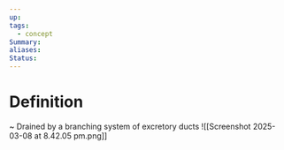 ```yaml
---
up: 
tags:
  - concept
Summary: 
aliases: 
Status:
---
```

# Definition
~
Drained by a branching system of excretory ducts
![[Screenshot 2025-03-08 at 8.42.05 pm.png]]
